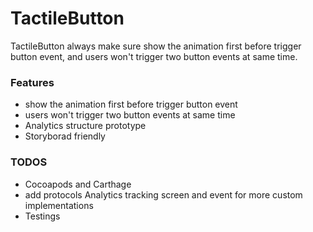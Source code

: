 # TactileButton

TactileButton always make sure show the animation first before trigger button event, and users won't trigger two button events at same time.

### Features
- show the animation first before trigger button event
- users won't trigger two button events at same time
- Analytics structure prototype
- Storyborad friendly

### TODOS
- Cocoapods and Carthage
- add protocols Analytics tracking screen and event for more custom implementations
- Testings
